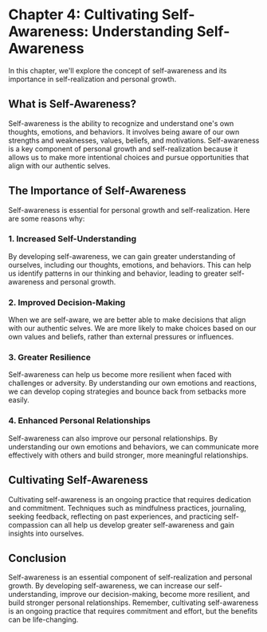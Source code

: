 Chapter 4: Cultivating Self-Awareness: Understanding Self-Awareness
===================================================================

In this chapter, we'll explore the concept of self-awareness and its importance in self-realization and personal growth.

What is Self-Awareness?
-----------------------

Self-awareness is the ability to recognize and understand one's own thoughts, emotions, and behaviors. It involves being aware of our own strengths and weaknesses, values, beliefs, and motivations. Self-awareness is a key component of personal growth and self-realization because it allows us to make more intentional choices and pursue opportunities that align with our authentic selves.

The Importance of Self-Awareness
--------------------------------

Self-awareness is essential for personal growth and self-realization. Here are some reasons why:

### 1. Increased Self-Understanding

By developing self-awareness, we can gain greater understanding of ourselves, including our thoughts, emotions, and behaviors. This can help us identify patterns in our thinking and behavior, leading to greater self-awareness and personal growth.

### 2. Improved Decision-Making

When we are self-aware, we are better able to make decisions that align with our authentic selves. We are more likely to make choices based on our own values and beliefs, rather than external pressures or influences.

### 3. Greater Resilience

Self-awareness can help us become more resilient when faced with challenges or adversity. By understanding our own emotions and reactions, we can develop coping strategies and bounce back from setbacks more easily.

### 4. Enhanced Personal Relationships

Self-awareness can also improve our personal relationships. By understanding our own emotions and behaviors, we can communicate more effectively with others and build stronger, more meaningful relationships.

Cultivating Self-Awareness
--------------------------

Cultivating self-awareness is an ongoing practice that requires dedication and commitment. Techniques such as mindfulness practices, journaling, seeking feedback, reflecting on past experiences, and practicing self-compassion can all help us develop greater self-awareness and gain insights into ourselves.

Conclusion
----------

Self-awareness is an essential component of self-realization and personal growth. By developing self-awareness, we can increase our self-understanding, improve our decision-making, become more resilient, and build stronger personal relationships. Remember, cultivating self-awareness is an ongoing practice that requires commitment and effort, but the benefits can be life-changing.
